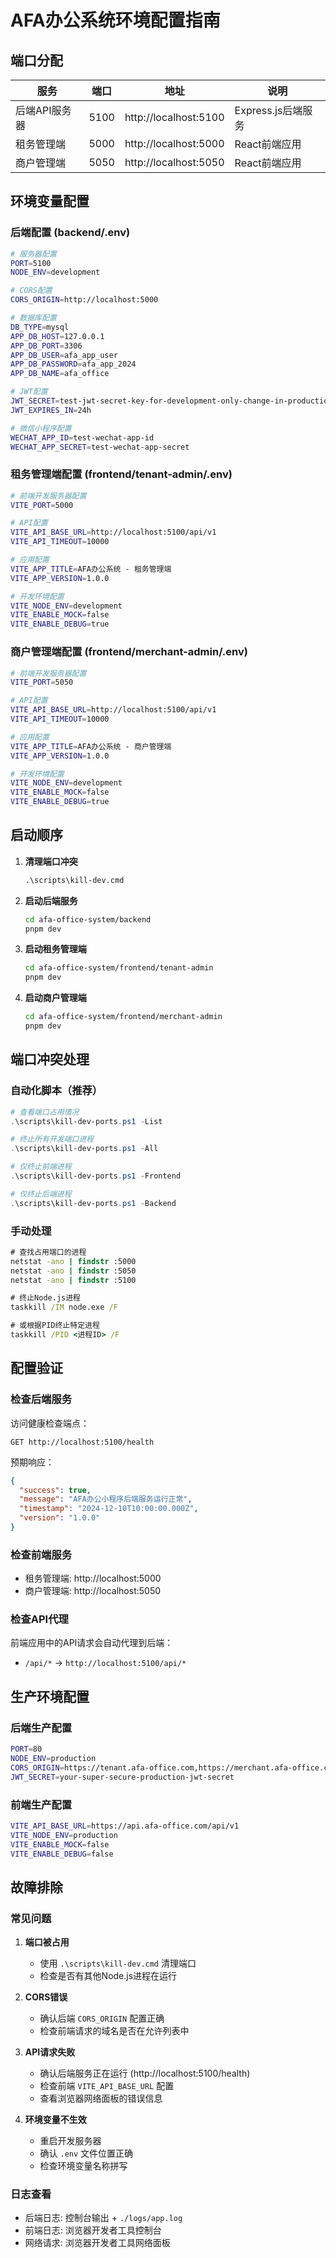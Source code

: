 # AFA办公系统环境配置指南

## 端口分配

| 服务 | 端口 | 地址 | 说明 |
|------|------|------|------|
| 后端API服务器 | 5100 | http://localhost:5100 | Express.js后端服务 |
| 租务管理端 | 5000 | http://localhost:5000 | React前端应用 |
| 商户管理端 | 5050 | http://localhost:5050 | React前端应用 |

## 环境变量配置

### 后端配置 (backend/.env)

```bash
# 服务器配置
PORT=5100
NODE_ENV=development

# CORS配置
CORS_ORIGIN=http://localhost:5000

# 数据库配置
DB_TYPE=mysql
APP_DB_HOST=127.0.0.1
APP_DB_PORT=3306
APP_DB_USER=afa_app_user
APP_DB_PASSWORD=afa_app_2024
APP_DB_NAME=afa_office

# JWT配置
JWT_SECRET=test-jwt-secret-key-for-development-only-change-in-production
JWT_EXPIRES_IN=24h

# 微信小程序配置
WECHAT_APP_ID=test-wechat-app-id
WECHAT_APP_SECRET=test-wechat-app-secret
```

### 租务管理端配置 (frontend/tenant-admin/.env)

```bash
# 前端开发服务器配置
VITE_PORT=5000

# API配置
VITE_API_BASE_URL=http://localhost:5100/api/v1
VITE_API_TIMEOUT=10000

# 应用配置
VITE_APP_TITLE=AFA办公系统 - 租务管理端
VITE_APP_VERSION=1.0.0

# 开发环境配置
VITE_NODE_ENV=development
VITE_ENABLE_MOCK=false
VITE_ENABLE_DEBUG=true
```

### 商户管理端配置 (frontend/merchant-admin/.env)

```bash
# 前端开发服务器配置
VITE_PORT=5050

# API配置
VITE_API_BASE_URL=http://localhost:5100/api/v1
VITE_API_TIMEOUT=10000

# 应用配置
VITE_APP_TITLE=AFA办公系统 - 商户管理端
VITE_APP_VERSION=1.0.0

# 开发环境配置
VITE_NODE_ENV=development
VITE_ENABLE_MOCK=false
VITE_ENABLE_DEBUG=true
```

## 启动顺序

1. **清理端口冲突**
   ```cmd
   .\scripts\kill-dev.cmd
   ```

2. **启动后端服务**
   ```bash
   cd afa-office-system/backend
   pnpm dev
   ```

3. **启动租务管理端**
   ```bash
   cd afa-office-system/frontend/tenant-admin
   pnpm dev
   ```

4. **启动商户管理端**
   ```bash
   cd afa-office-system/frontend/merchant-admin
   pnpm dev
   ```

## 端口冲突处理

### 自动化脚本（推荐）

```powershell
# 查看端口占用情况
.\scripts\kill-dev-ports.ps1 -List

# 终止所有开发端口进程
.\scripts\kill-dev-ports.ps1 -All

# 仅终止前端进程
.\scripts\kill-dev-ports.ps1 -Frontend

# 仅终止后端进程
.\scripts\kill-dev-ports.ps1 -Backend
```

### 手动处理

```cmd
# 查找占用端口的进程
netstat -ano | findstr :5000
netstat -ano | findstr :5050
netstat -ano | findstr :5100

# 终止Node.js进程
taskkill /IM node.exe /F

# 或根据PID终止特定进程
taskkill /PID <进程ID> /F
```

## 配置验证

### 检查后端服务

访问健康检查端点：
```
GET http://localhost:5100/health
```

预期响应：
```json
{
  "success": true,
  "message": "AFA办公小程序后端服务运行正常",
  "timestamp": "2024-12-10T10:00:00.000Z",
  "version": "1.0.0"
}
```

### 检查前端服务

- 租务管理端: http://localhost:5000
- 商户管理端: http://localhost:5050

### 检查API代理

前端应用中的API请求会自动代理到后端：
- `/api/*` -> `http://localhost:5100/api/*`

## 生产环境配置

### 后端生产配置

```bash
PORT=80
NODE_ENV=production
CORS_ORIGIN=https://tenant.afa-office.com,https://merchant.afa-office.com
JWT_SECRET=your-super-secure-production-jwt-secret
```

### 前端生产配置

```bash
VITE_API_BASE_URL=https://api.afa-office.com/api/v1
VITE_NODE_ENV=production
VITE_ENABLE_MOCK=false
VITE_ENABLE_DEBUG=false
```

## 故障排除

### 常见问题

1. **端口被占用**
   - 使用 `.\scripts\kill-dev.cmd` 清理端口
   - 检查是否有其他Node.js进程在运行

2. **CORS错误**
   - 确认后端 `CORS_ORIGIN` 配置正确
   - 检查前端请求的域名是否在允许列表中

3. **API请求失败**
   - 确认后端服务正在运行 (http://localhost:5100/health)
   - 检查前端 `VITE_API_BASE_URL` 配置
   - 查看浏览器网络面板的错误信息

4. **环境变量不生效**
   - 重启开发服务器
   - 确认 `.env` 文件位置正确
   - 检查环境变量名称拼写

### 日志查看

- 后端日志: 控制台输出 + `./logs/app.log`
- 前端日志: 浏览器开发者工具控制台
- 网络请求: 浏览器开发者工具网络面板